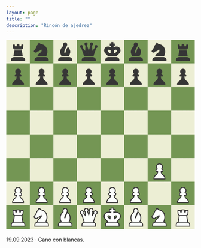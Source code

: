 ```yaml
---
layout: page
title: ""
description: "Rincón de ajedrez"
---
```


<div class="chess">
    <img src="assets/images/pages/chess/games/board.gif"/>
    <br/><br/>
19.09.2023 · Gano con blancas.
<br/>
</div>
